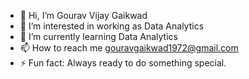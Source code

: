 - 👋 Hi, I’m Gourav Vijay Gaikwad
- 👀 I’m interested in working as Data Analytics
- 🌱 I’m currently learning Data Analytics
- 📫 How to reach me gouravgaikwad1972@gmail.com
- ⚡ Fun fact: Always ready to do something special.

<!---
gouravgaikwad3000/gouravgaikwad3000 is a ✨ special ✨ repository because its `README.md` (this file) appears on your GitHub profile.
You can click the Preview link to take a look at your changes.
--->
